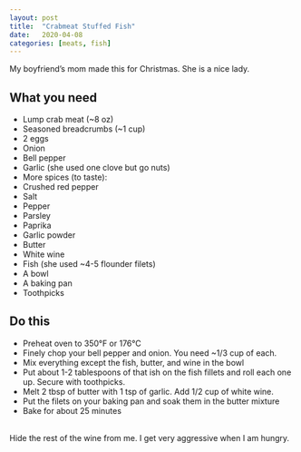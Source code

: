 ```yaml
---
layout: post
title:  "Crabmeat Stuffed Fish"
date:   2020-04-08
categories: [meats, fish]
---
```

My boyfriend’s mom made this for Christmas. She is a nice lady.<br/>

## What you need
* Lump crab meat (~8 oz)
* Seasoned breadcrumbs (~1 cup)
* 2 eggs
* Onion
* Bell pepper
* Garlic (she used one clove but go nuts)
* More spices (to taste):
* Crushed red pepper
* Salt
* Pepper
* Parsley
* Paprika
* Garlic powder
* Butter
* White wine
* Fish (she used ~4-5 flounder filets)
* A bowl
* A baking pan
* Toothpicks

## Do this
* Preheat oven to 350°F or 176°C
* Finely chop your bell pepper and onion. You need ~1/3 cup of each.
* Mix everything except the fish, butter, and wine in the bowl
* Put about 1-2 tablespoons of that ish on the fish fillets and roll each one up. Secure with toothpicks.
* Melt 2 tbsp of butter with 1 tsp of garlic. Add 1/2 cup of white wine.
* Put the filets on your baking pan and soak them in the butter mixture
* Bake for about 25 minutes<br/>
<br/>
Hide the rest of the wine from me. I get very aggressive when I am hungry.